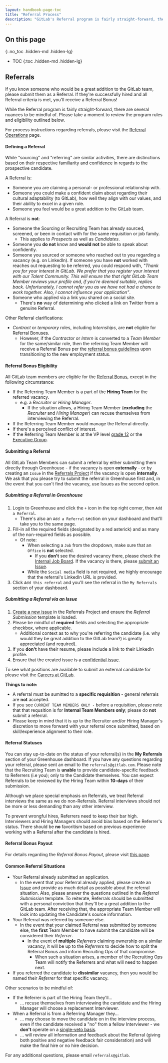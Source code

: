 ```yaml
---
layout: handbook-page-toc
title: "Referral Process"
description: "GitLab's Referral program is fairly straight-forward, there are several nuances to be mindful of. This is a review the program rules and eligibility."
---
```


## On this page
{:.no_toc .hidden-md .hidden-lg}

- TOC
{:toc .hidden-md .hidden-lg}

## Referrals

If you know someone who would be a great addition to the GitLab team, please submit them as a Referral. If they're successfully hired and all Referral criteria is met, you'll receive a Referral Bonus!

While the Referral program is fairly straight-forward, there are several nuances to be mindful of. Please take a moment to review the program rules and eligibility outlined below.

For process instructions regarding referrals, please visit the [Referral Operations](/handbook/hiring/referral-operations/) page.

#### Defining a Referral

While "sourcing" and "referring" are similar activities, there are distinctions based on their respective familiarity and confidence in regards to the prospective candidate.

A Referral is:

* Someone you are claiming a personal- or professional relationship with.
* Someone you could make a confident claim about regarding their cultural adaptability (to GitLab), how well they align with our values, and their ability to excel in a given role.
* Someone you feel would be a great addition to the GitLab team.

A Referral is **not**:

* Someone the Sourcing or Recruiting Team has already sourced, screened, or been in contact with for the same requisition or job family.
    * This applies to *Prospects* as well as *Candidates*.
* Someone you **do not** know and **would not** be able to speak about confidently.
* Someone you sourced or someone who reached out to you regarding a vacancy (e.g. on LinkedIn). If someone you have **not** worked with reaches out requesting to be referred, you could respond with, *"Thank you for your interest in GitLab. We prefer that you register your interest with our Talent Community. This will ensure the that right GitLab Team Member reviews your profile and, if you're deemed suitable, replies back. Unfortunately, I cannot refer you as we have not had a chance to work together. Also, I cannot influence your application"*.
* Someone who applied via a link you shared on a social site.
    * There's **no** way of determining who clicked a link on Twitter from a genuine Referral.

Other Referral clarifications:

* *Contract* or *temporary* roles, including *Internships*, are **not** eligible for Referral Bonuses.
    * However, if the *Contractor* or *Intern* is converted to a *Team Member* for the same/similar role, then the referring Team Member will receive a Referral Bonus per the [referral bonus guidelines](https://about.gitlab.com/handbook/incentives/#referral-bonuses) upon transitioning to the new employment status.

#### Referral Bonus Eligibility

All GitLab team members are eligible for the [Referral Bonus](/handbook/incentives/#referral-bonuses), except in the following circumstance:

* If the Referring Team Member is a part of the **Hiring Team** for the referred vacancy.
    * e.g. a *Recruiter* or *Hiring Manager*.
        * If the situation allows, a Hiring Team Member (**excluding** the *Recruiter* and *Hiring Manager*) can recuse themselves from interviewing the Referral.
* If the Referring Team Member would manage the Referral directly.
* If there's a perceived conflict of interest.
* If the Referring Team Member is at the VP level [grade 12](/handbook/total-rewards/compensation/compensation-calculator/#gitlab-job-grades) or the [Executive Group](https://about.gitlab.com/company/team/structure/#executives).

#### Submitting a Referral

All GitLab Team Members can submit a referral by either submitting them directly through Greenhouse - if the vacancy is open **externally** - or by creating an `Issue` in the [Referrals Project](https://gitlab.com/gl-recruiting/referrals/-/issues/new?issuable_template=Referral%20Submission) if the vacancy is open **internally**. We ask that you please try to submit the referral in Greenhouse first and, in the event that you can't find the vacancy, use Issues as the second option.

##### Submitting a Referral in Greenhouse

1. Login to Greenhouse and click the `+` icon in the top right corner, then `Add a Referral`.
    * There's also an `Add a Referral` section on your dashboard and that'll take you to the same page.
1. Fill-in all the required fields (designated by a red asterick) and as many of the non-required fields as possible. 
    * Of note:
        * When selecting a `Job` from the dropdown, make sure that an `Office` is **not** selected.
            * If you **don't** see the desired vacancy there, please check the [Internal Job Board](https://gitlab.greenhouse.io/internal_job_board). If the vacancy is there, please [submit an Issue](https://gitlab.com/-/ide/project/gitlab-com/www-gitlab-com/edit/master/-/sites/handbook/source/handbook/hiring/referral-process/index.html.md#submitting-a-referral-via-an-issue).
        * While the `Social media` field is not required, we highly encourage that the referral's LinkedIn URL is provided.
1. Click `Add this referral` and you'll see the referral in the `My Referrals` section of your dashboard.

##### Submitting a Referral via an Issue

1. [Create a new issue](https://gitlab.com/gl-recruiting/referrals/-/issues/new?issuable_template=Referral%20Submission) in the Referrals Project and ensure the *Referral Submission* template is loaded.
1. Please be mindful of **required** fields and selecting the appropriate checkbox, where applicable.
    * Additional context as to why you're referring the candidate (i.e. why would they be great addition to the GitLab team?) is greatly appreciated (and required).
1. If you **don't** have their resume, please include a link to their LinkedIn profile.
1. Ensure that the created issue is a [confidential issue](https://docs.gitlab.com/ee/user/project/issues/confidential_issues.html).

To see what positions are available to submit an external candidate for please visit the [Careers at GitLab](https://about.gitlab.com/jobs/careers/).

**Things to note:**

*  A referral must be sumitted to a **specific requisition** - general referrals are **not** accepted.
*  If you see `CURRENT TEAM MEMBERS ONLY -` before a requisition, please note that that requsition is for **Internal Team Members only**; please do **not** submit a referral.
* Please keep in mind that it is up to the Recruiter and/or Hiring Manager's discretion to move forward with your referral once submitted, based on skill/experience alignment to their role.

#### Referral Statuses

You can stay up-to-date on the status of your referral(s) in the **My Referrals** section of your Greenhouse dashboard. If you have any questions regarding your referral, please sent an email to the `referrals@gitlab.com`. Please note that the Recruiting Team is **unable** to provide candidate-specific feedback to Referrers (i.e you); only to the Candidate themselves. You can expect Referrals to be reviewed by the Hiring Team within **10-days** of their submission.

Although we place special emphasis on Referrals, we treat Referral interviews the same as we do non-Referrals. Referral interviews should not be more or less demanding than any other interview.

To prevent wrongful hires, Referrers need to keep their bar high. Interviewers and Hiring Managers should avoid bias based on the Referrer's status. There should be **no** favoritism based on previous experience working with a Referral after the candidate is hired.

#### Referral Bonus Payout

For details regarding the *Referral Bonus Payout*, please visit [this page](/handbook/incentives/#referral-bonuses).

#### Common Referral Situations

* Your Referral already submitted an application.
    * In the event that your Referral already applied, please create an [Issue](https://gitlab.com/gl-recruiting/referrals/-/issues/new?issuable_template=Referral%20Submission) and provide as much detail as possible about the referral situation. Also, please answer the questions outlined in the *Referral Submission* template. To reiterate, Referrals should be submitted with a personal conviction that they'll be a great addition to the GitLab team. After receiving that, the appropriate Team Member will look into updating the Candidate's source information.
* Your Referral was referred by someone else.
    * In the event that your claimed Referral was submitted by someone else, the **first** Team Member to have submit the candidate will be considered their *Referrer*.
        * In the event of **multiple** *Referrers* claiming ownership on a similar vacancy, it will be up to the *Referrers* to decide how to split the Referral Bonus and inform Recruiting Ops of that compromise.
            * When such a situation arises, a member of the Recruiting Ops Team will notify the Referrers and what will need to happen next.
* If you referred the candidate to **dissimilar** vacancy, then you would be named their *Referrer* for that specific vacancy.

Other scenarios to be mindful of:

* If the Referrer is part of the Hiring Team they'll...
    * ... recuse themselves from interviewing the candidate and the Hiring Manager will choose a replacement Interviewer.
* When a Referral is from a Referring Manager they...
    * ... may choose to move the candidate on in the interview process, even if the candidate received a "no" from a fellow Interviewer - we **don't** operate on a [single-veto basis](#single-vetos).
    * ... will review all information and feedback about the Referral (giving both positive and negative feedback fair consideration) and will make the final hire or no hire decision.

For any additional questions, please email `referrals@gitlab`.
